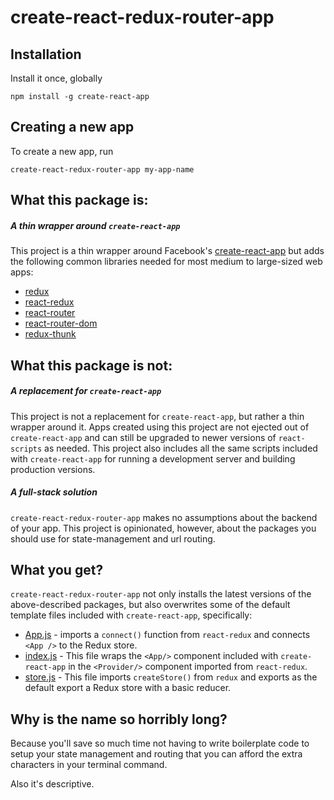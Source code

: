 # create-react-redux-router-app

## Installation

Install it once, globally
```
npm install -g create-react-app
```

## Creating a new app

To create a new app, run
```
create-react-redux-router-app my-app-name
```


## What this package is:

##### A thin wrapper around `create-react-app`
This project is a thin wrapper around Facebook's [create-react-app](https://github.com/facebookincubator/create-react-app) but adds the following common libraries needed for most medium to large-sized web apps:

- [redux](http://redux.js.org/)
- [react-redux](https://github.com/reactjs/react-redux)
- [react-router](https://github.com/ReactTraining/react-router)
- [react-router-dom](https://www.npmjs.com/package/react-router-dom)
- [redux-thunk](https://github.com/gaearon/redux-thunk)

## What this package is not:

##### A replacement for `create-react-app`
This project is not a replacement for `create-react-app`, but rather a thin wrapper around it. Apps created using this project are not ejected out of `create-react-app` and can still be upgraded to newer versions of `react-scripts` as needed. This project also includes all the same scripts included with `create-react-app` for running a development server and building production versions.

##### A full-stack solution
`create-react-redux-router-app` makes no assumptions about the backend of your app. This project is opinionated, however, about the packages you should use for state-management and url routing.

## What you get?

`create-react-redux-router-app` not only installs the latest versions of the above-described packages, but also overwrites some of the default template files included with `create-react-app`, specifically:

- [App.js](https://github.com/chrisjpatty/create-react-redux-router-app/blob/master/templates/App.js) - imports a `connect()` function from `react-redux` and connects `<App />` to the Redux store.
- [index.js](https://github.com/chrisjpatty/create-react-redux-router-app/blob/master/templates/index.js) - This file wraps the `<App/>` component included with `create-react-app` in the `<Provider/>` component imported from `react-redux`.
- [store.js](https://github.com/chrisjpatty/create-react-redux-router-app/blob/master/templates/store.js) - This file imports `createStore()` from `redux` and exports as the default export a Redux store with a basic reducer.

## Why is the name so horribly long?

Because you'll save so much time not having to write boilerplate code to setup your state management and routing that you can afford the extra characters in your terminal command.

Also it's descriptive.
